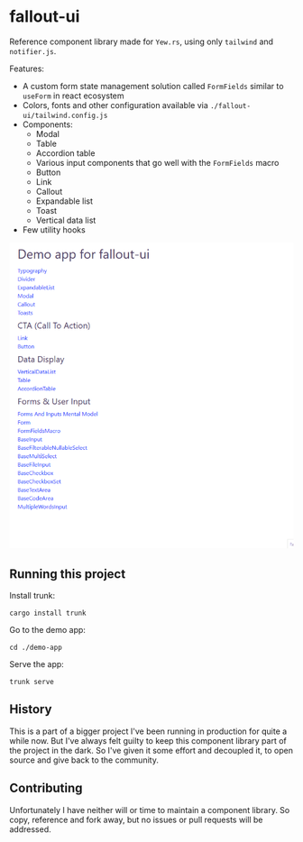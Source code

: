 # fallout-ui

Reference component library made for `Yew.rs`, using only `tailwind` and `notifier.js`.

Features:

- A custom form state management solution called `FormFields` similar to `useForm` in react ecosystem
- Colors, fonts and other configuration available via `./fallout-ui/tailwind.config.js`
- Components:
  - Modal
  - Table
  - Accordion table
  - Various input components that go well with the `FormFields` macro
  - Button
  - Link
  - Callout
  - Expandable list
  - Toast
  - Vertical data list
- Few utility hooks

![gif](./fallout_ui_demo.gif)

## Running this project

Install trunk:

```
cargo install trunk
```

Go to the demo app:

```
cd ./demo-app
```

Serve the app:

```
trunk serve
```

## History

This is a part of a bigger project I've been running in production for quite a while now.
But I've always felt guilty to keep this component library part of the project in the dark.
So I've given it some effort and decoupled it, to open source and give back to the community.

## Contributing

Unfortunately I have neither will or time to maintain a component library.
So copy, reference and fork away, but no issues or pull requests will be addressed.
